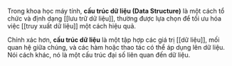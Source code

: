 Trong khoa học máy tính, **cấu trúc dữ liệu (Data Structure)** là một cách tổ chức và định dạng [[lưu trữ dữ liệu]], thường được lựa chọn để tối ưu hóa việc [[truy xuất dữ liệu]] một cách hiệu quả.

Chính xác hơn, **cấu trúc dữ liệu** là một tập hợp các giá trị [[dữ liệu]], mối quan hệ giữa chúng, và các hàm hoặc thao tác có thể áp dụng lên dữ liệu. Nói cách khác, nó là một cấu trúc đại số liên quan đến dữ liệu.